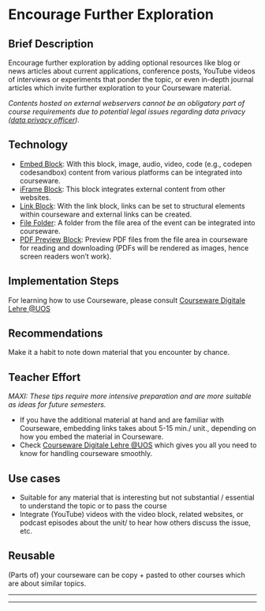# Encourage Further Exploration

## Brief Description
Encourage further exploration by adding optional resources like blog or news articles about current applications, conference posts, 
YouTube videos of interviews or experiments that ponder the topic, or even in-depth journal articles 
which invite further exploration to your Courseware material. 

*Contents hosted on external webservers cannot be an obligatory part of course requirements due to potential 
legal issues regarding data privacy (<a href="https://www.uni-osnabrueck.de/universitaet/organisation/zentrale-verwaltung/datenschutz-und-it-sicherheit/">data privacy officer</a>).*

## Technology
- <a href="https://hilfe.studip.de/help/5.0/en/Basis/CoursewareBloeckeEmbed">Embed Block</a>: With this block, image, audio, video, code (e.g., codepen codesandbox) content from various 
platforms can be integrated into courseware.
- <a href="https://hilfe.studip.de/help/5.0/en/Basis/CoursewareBloeckeIFrame">iFrame Block</a>: This block integrates external content from other websites.
- <a href="https://hilfe.studip.de/help/5.0/en/Basis/CoursewareBloeckeLink">Link Block</a>: With the link block, links can be set to structural elements within courseware and 
external links can be created.
- <a href="https://hilfe.studip.de/help/5.0/en/Basis/CoursewareBloeckeDateiordner">File Folder</a>: A folder from the file area of the event can be integrated into courseware.
- <a href="https://hilfe.studip.de/help/5.0/en/Basis/CoursewareBloeckePDF">PDF Preview Block</a>:  Preview PDF files from the file area in courseware for reading and downloading 
(PDFs will be rendered as images, hence screen readers won’t work). 

## Implementation Steps 
For learning how to use Courseware, please consult <a href="https://digitale-lehre.virtuos.uni-osnabrueck.de/eintrag/courseware/" target="_blank">Courseware Digitale Lehre @UOS</a>

## Recommendations 
Make it a habit to note down material that you encounter by chance. 

## Teacher Effort 
*MAXI: These tips require more intensive preparation and are more suitable as ideas for future semesters.*

- If you have the additional material at hand and are familiar with Courseware, embedding links takes about 5-15 min./ unit., depending on how you embed the material in Courseware.  
- Check <a href="https://digitale-lehre.virtuos.uni-osnabrueck.de/eintrag/courseware/" target="_blank">Courseware Digitale Lehre @UOS</a> which gives you all you need to know for handling courseware smoothly.

## Use cases
- Suitable for any material that is interesting but not substantial / essential to understand the topic or to pass the course 
- Integrate (YouTube) videos with the video block, related websites, or podcast episodes about the unit/ to hear how others discuss the issue, etc. 

## Reusable
(Parts of) your courseware can be copy + pasted to other courses which are about similar topics. 

---
[//]: <> (Reusable='yes') 

[//]: <> (testimony= Peter? Laura? Tobias?)


[//]: <> (References='emtpy') 

----
[//]: <> (task_complexity='3')
